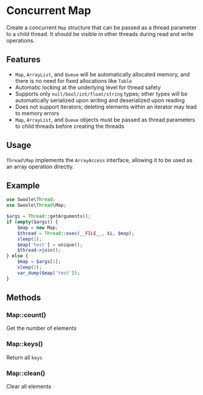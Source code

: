 # Concurrent Map

Create a concurrent `Map` structure that can be passed as a thread parameter to a child thread. It should be visible in other threads during read and write operations.

## Features
- `Map`, `ArrayList`, and `Queue` will be automatically allocated memory, and there is no need for fixed allocations like `Table`
- Automatic locking at the underlying level for thread safety
- Supports only `null/bool/int/float/string` types; other types will be automatically serialized upon writing and deserialized upon reading
- Does not support iterators; deleting elements within an iterator may lead to memory errors
- `Map`, `ArrayList`, and `Queue` objects must be passed as thread parameters to child threads before creating the threads

## Usage
`Thread\Map` implements the `ArrayAccess` interface, allowing it to be used as an array operation directly.

## Example

```php
use Swoole\Thread;
use Swoole\Thread\Map;

$args = Thread::getArguments();
if (empty($args)) {
    $map = new Map;
    $thread = Thread::exec(__FILE__, $i, $map);
    sleep(1);
    $map['test'] = unique();
    $thread->join();
} else {
    $map = $args[1];
    sleep(2);
    var_dump($map['test']);
}
```

## Methods

### Map::count()
Get the number of elements

### Map::keys()
Return all `keys`

### Map::clean()
Clear all elements
